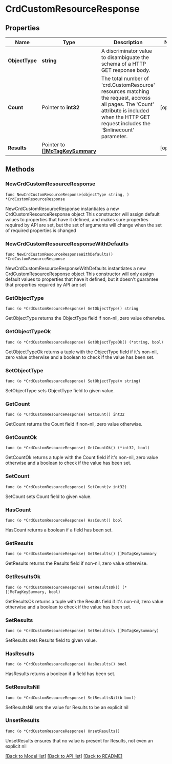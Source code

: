 # CrdCustomResourceResponse

## Properties

Name | Type | Description | Notes
------------ | ------------- | ------------- | -------------
**ObjectType** | **string** | A discriminator value to disambiguate the schema of a HTTP GET response body. | 
**Count** | Pointer to **int32** | The total number of &#39;crd.CustomResource&#39; resources matching the request, accross all pages. The &#39;Count&#39; attribute is included when the HTTP GET request includes the &#39;$inlinecount&#39; parameter. | [optional] 
**Results** | Pointer to [**[]MoTagKeySummary**](MoTagKeySummary.md) |  | [optional] 

## Methods

### NewCrdCustomResourceResponse

`func NewCrdCustomResourceResponse(objectType string, ) *CrdCustomResourceResponse`

NewCrdCustomResourceResponse instantiates a new CrdCustomResourceResponse object
This constructor will assign default values to properties that have it defined,
and makes sure properties required by API are set, but the set of arguments
will change when the set of required properties is changed

### NewCrdCustomResourceResponseWithDefaults

`func NewCrdCustomResourceResponseWithDefaults() *CrdCustomResourceResponse`

NewCrdCustomResourceResponseWithDefaults instantiates a new CrdCustomResourceResponse object
This constructor will only assign default values to properties that have it defined,
but it doesn't guarantee that properties required by API are set

### GetObjectType

`func (o *CrdCustomResourceResponse) GetObjectType() string`

GetObjectType returns the ObjectType field if non-nil, zero value otherwise.

### GetObjectTypeOk

`func (o *CrdCustomResourceResponse) GetObjectTypeOk() (*string, bool)`

GetObjectTypeOk returns a tuple with the ObjectType field if it's non-nil, zero value otherwise
and a boolean to check if the value has been set.

### SetObjectType

`func (o *CrdCustomResourceResponse) SetObjectType(v string)`

SetObjectType sets ObjectType field to given value.


### GetCount

`func (o *CrdCustomResourceResponse) GetCount() int32`

GetCount returns the Count field if non-nil, zero value otherwise.

### GetCountOk

`func (o *CrdCustomResourceResponse) GetCountOk() (*int32, bool)`

GetCountOk returns a tuple with the Count field if it's non-nil, zero value otherwise
and a boolean to check if the value has been set.

### SetCount

`func (o *CrdCustomResourceResponse) SetCount(v int32)`

SetCount sets Count field to given value.

### HasCount

`func (o *CrdCustomResourceResponse) HasCount() bool`

HasCount returns a boolean if a field has been set.

### GetResults

`func (o *CrdCustomResourceResponse) GetResults() []MoTagKeySummary`

GetResults returns the Results field if non-nil, zero value otherwise.

### GetResultsOk

`func (o *CrdCustomResourceResponse) GetResultsOk() (*[]MoTagKeySummary, bool)`

GetResultsOk returns a tuple with the Results field if it's non-nil, zero value otherwise
and a boolean to check if the value has been set.

### SetResults

`func (o *CrdCustomResourceResponse) SetResults(v []MoTagKeySummary)`

SetResults sets Results field to given value.

### HasResults

`func (o *CrdCustomResourceResponse) HasResults() bool`

HasResults returns a boolean if a field has been set.

### SetResultsNil

`func (o *CrdCustomResourceResponse) SetResultsNil(b bool)`

 SetResultsNil sets the value for Results to be an explicit nil

### UnsetResults
`func (o *CrdCustomResourceResponse) UnsetResults()`

UnsetResults ensures that no value is present for Results, not even an explicit nil

[[Back to Model list]](../README.md#documentation-for-models) [[Back to API list]](../README.md#documentation-for-api-endpoints) [[Back to README]](../README.md)


